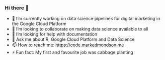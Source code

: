 ### Hi there 👋

- 🔭 I’m currently working on data science pipelines for digital marketing in the Google Cloud Platform 
- 👯 I’m looking to collaborate on making data science available to all
- 🤔 I’m looking for help with documentation 
- 💬 Ask me about R, Google Cloud Platform and Data Science
- 📫 How to reach me: https://code.markedmondson.me
- ⚡ Fun fact: My first and favourite job was cabbage planting

